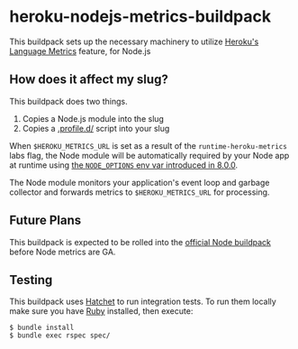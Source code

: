 # heroku-nodejs-metrics-buildpack

This buildpack sets up the necessary machinery to utilize
[Heroku's Language Metrics](https://devcenter.heroku.com/articles/language-runtime-metrics) feature,
for Node.js

## How does it affect my slug?

This buildpack does two things.

1. Copies a Node.js module into the slug
2. Copies a [.profile.d/](https://devcenter.heroku.com/articles/dynos#the-profile-file) script into your slug

When `$HEROKU_METRICS_URL` is set as a result of the
`runtime-heroku-metrics` labs flag, the Node module will be automatically required by your
Node app at runtime using [the `NODE_OPTIONS` env var introduced in 8.0.0](https://medium.com/the-node-js-collection/node-options-has-landed-in-8-x-5fba57af703d).

The Node module monitors your application's event loop and garbage collector and forwards
metrics to `$HEROKU_METRICS_URL` for processing.

## Future Plans

This buildpack is expected to be rolled into the [official Node buildpack](https://github.com/heroku/heroku-buildpack-nodejs) before Node metrics are GA.

## Testing

This buildpack uses [Hatchet](https://github.com/heroku/hatchet) to run integration tests. To run them locally
make sure you have [Ruby](https://www.ruby-lang.org/) installed, then execute:

```sh-session
$ bundle install
$ bundle exec rspec spec/
```
